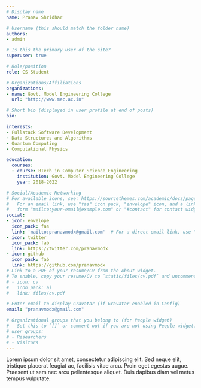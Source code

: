 ```yaml
---
# Display name
name: Pranav Shridhar

# Username (this should match the folder name)
authors:
- admin

# Is this the primary user of the site?
superuser: true

# Role/position
role: CS Student

# Organizations/Affiliations
organizations:
- name: Govt. Model Engineering College
  url: "http://www.mec.ac.in"

# Short bio (displayed in user profile at end of posts)
bio: 

interests:
- Fullstack Software Development
- Data Structures and Algorithms
- Quantum Computing
- Computational Physics

education:
  courses:
  - course: BTech in Computer Science Engineering
    institution: Govt. Model Engineering College
    year: 2018-2022

# Social/Academic Networking
# For available icons, see: https://sourcethemes.com/academic/docs/page-builder/#icons
#   For an email link, use "fas" icon pack, "envelope" icon, and a link in the
#   form "mailto:your-email@example.com" or "#contact" for contact widget.
social:
- icon: envelope
  icon_pack: fas
  link: 'mailto:pranavmodx@gmail.com'  # For a direct email link, use "mailto:test@example.org".
- icon: twitter
  icon_pack: fab
  link: https://twitter.com/pranavmodx
- icon: github
  icon_pack: fab
  link: https://github.com/pranavmodx
# Link to a PDF of your resume/CV from the About widget.
# To enable, copy your resume/CV to `static/files/cv.pdf` and uncomment the lines below.
# - icon: cv
#   icon_pack: ai
#   link: files/cv.pdf

# Enter email to display Gravatar (if Gravatar enabled in Config)
email: "pranavmodx@gmail.com"

# Organizational groups that you belong to (for People widget)
#   Set this to `[]` or comment out if you are not using People widget.
# user_groups:
# - Researchers
# - Visitors
---
```


Lorem ipsum dolor sit amet, consectetur adipiscing elit. Sed neque elit, tristique placerat feugiat ac, facilisis vitae arcu. Proin eget egestas augue. Praesent ut sem nec arcu pellentesque aliquet. Duis dapibus diam vel metus tempus vulputate.
